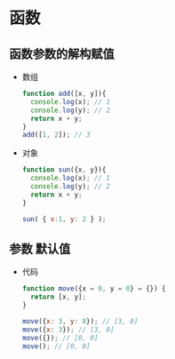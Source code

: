 # 函数

## 函数参数的解构赋值

  - 数组

    ```js
    function add([x, y]){
      console.log(x); // 1
      console.log(y); // 2
      return x + y;
    }
    add([1, 2]); // 3
    ```

  - 对象

    ```js
    function sun({x, y}){
      console.log(x); // 1
      console.log(y); // 2
      return x + y;
    }

    sun( { x:1, y: 2 } );
    ```

## 参数 默认值

  - 代码

    ```js
    function move({x = 0, y = 0} = {}) {
      return [x, y];
    }

    move({x: 3, y: 8}); // [3, 8]
    move({x: 3}); // [3, 0]
    move({}); // [0, 0]
    move(); // [0, 0]
    ```
